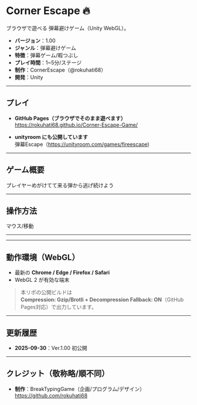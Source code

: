 # Corner Escape 🔥
ブラウザで遊べる 弾幕避けゲーム（Unity WebGL）。

- **バージョン**：1.00
- **ジャンル**：弾幕避けゲーム
- **特徴**：弾幕ゲーム/暇つぶし
- **プレイ時間**：1~5分/ステージ
- **制作**：CornerEscape（@rokuhati68）
- **開発**：Unity

---

## プレイ

- **GitHub Pages（ブラウザでそのまま遊べます）**  
  https://rokuhati68.github.io/Corner-Escape-Game/

- **unityroom にも公開しています**  
  弾幕Escape（https://unityroom.com/games/fireescape)

---

## ゲーム概要

プレイヤーめがけてて来る弾から逃げ続けよう

---

## 操作方法

マウス/移動


---


---

## 動作環境（WebGL）

- 最新の **Chrome / Edge / Firefox / Safari**
- WebGL 2 が有効な端末  

> 本リポの公開ビルドは  
> **Compression: Gzip/Brotli + Decompression Fallback: ON**（GitHub Pages対応）で出力しています。

---

## 更新履歴

- **2025-09-30**：Ver.1.00 初公開

---

## クレジット（敬称略/順不同）

- **制作**：BreakTypingGame（企画/プログラム/デザイン）  
  https://github.com/rokuhati68



